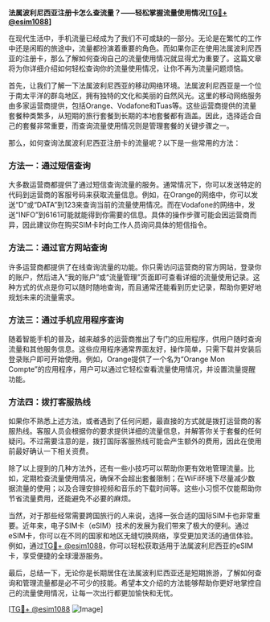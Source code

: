 **法属波利尼西亚注册卡怎么查流量？——轻松掌握流量使用情况[[TG💪+ @esim1088](https://t.me/s/esim1088)]**

在现代生活中，手机流量已经成为了我们不可或缺的一部分。无论是在繁忙的工作中还是闲暇的旅途中，流量都扮演着重要的角色。而如果你正在使用法属波利尼西亚的注册卡，那么了解如何查询自己的流量使用情况就显得尤为重要了。这篇文章将为你详细介绍如何轻松查询你的流量使用情况，让你不再为流量问题烦恼。

首先，让我们了解一下法属波利尼西亚的移动网络环境。法属波利尼西亚是一个位于南太平洋的群岛地区，拥有独特的文化和美丽的自然风光。这里的移动网络服务由多家运营商提供，包括Orange、Vodafone和Tuas等。这些运营商提供的流量套餐种类繁多，从短期的旅行套餐到长期的本地套餐都有涵盖。因此，选择适合自己的套餐非常重要，而查询流量使用情况则是管理套餐的关键步骤之一。

那么，如何查询法属波利尼西亚注册卡的流量呢？以下是一些常用的方法：

### 方法一：通过短信查询

大多数运营商都提供了通过短信查询流量的服务。通常情况下，你可以发送特定的代码到运营商的客服号码来获取流量信息。例如，在Orange的网络中，你可以发送“D”或“DATA”到123来查询当前的流量使用情况。而在Vodafone的网络中，发送“INFO”到6161可能就能得到你需要的信息。具体的操作步骤可能会因运营商而异，因此建议你在购买SIM卡时向工作人员询问具体的短信指令。

### 方法二：通过官方网站查询

许多运营商都提供了在线查询流量的功能。你只需访问运营商的官方网站，登录你的账户，然后进入“我的账户”或“流量管理”页面即可查看详细的流量使用记录。这种方式的优点是你可以随时随地查询，而且通常还能看到历史记录，帮助你更好地规划未来的流量需求。

### 方法三：通过手机应用程序查询

随着智能手机的普及，越来越多的运营商推出了专门的应用程序，供用户随时查询流量和其他服务信息。这些应用程序通常界面友好，操作简单，只需下载并安装后登录账户即可开始使用。例如，Orange提供了一个名为“Orange Mon Compte”的应用程序，用户可以通过它轻松查看流量使用情况，并设置流量提醒功能。

### 方法四：拨打客服热线

如果你不熟悉上述方法，或者遇到了任何问题，最直接的方式就是拨打运营商的客服热线。客服人员会根据你的要求提供详细的流量信息，并解答你关于套餐的任何疑问。不过需要注意的是，拨打国际客服热线可能会产生额外的费用，因此在使用前最好确认一下相关资费。

除了以上提到的几种方法外，还有一些小技巧可以帮助你更有效地管理流量。比如，定期检查流量使用情况，确保不会超出套餐限制；在WiFi环境下尽量减少数据流量的使用；以及合理安排视频和音乐的下载时间等。这些小习惯不仅能帮助你节省流量费用，还能避免不必要的麻烦。

当然，对于那些经常需要跨国旅行的人来说，选择一张合适的国际SIM卡也非常重要。近年来，电子SIM卡（eSIM）技术的发展为我们带来了极大的便利。通过eSIM卡，你可以在不同的国家和地区无缝切换网络，享受更加灵活的通信体验。例如，通过[TG💪+ @esim1088](https://t.me/s/esim1088)，你可以轻松获取适用于法属波利尼西亚的eSIM卡，享受便捷的全球漫游服务。

最后，总结一下，无论你是长期居住在法属波利尼西亚还是短期旅游，了解如何查询和管理流量都是必不可少的技能。希望本文介绍的方法能够帮助你更好地掌控自己的流量使用情况，让每一次出行都更加愉快和无忧。

[[TG💪+ @esim1088](https://t.me/s/esim1088) ![Image](https://i.postimg.cc/4NQfJmqS/Snipaste-2025-05-13-00-14-12.png)]